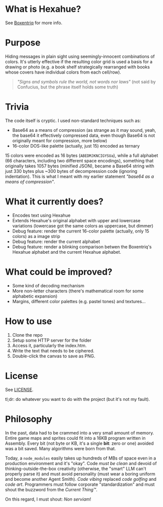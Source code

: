 # What is Hexahue?
See [Boxentriq](https://www.boxentriq.com/code-breaking/hexahue) for more info.

# Purpose
Hiding messages in plain sight using seemingly-innocent combinations of colors. It's utterly effective if the resulting color grid is used a basis for a drawing or photo (e.g. a book shelf strategically rearranged with books whose covers have individual colors from each cell/row).

> _"Signs and symbols rule the world, not words nor laws"_
(not said by Confucius, but the phrase itself holds some truth)

# Trivia
The code itself is cryptic. I used non-standard techniques such as:
 - Base64 as a means of compression (as strange as it may sound, yeah, the base64 it effectively compressed data, even though Base64 is not originally meant for compression, more below)
 - 16-color DOS-like palette (actually, just 15) encoded as ternary

15 colors were encoded as 16 bytes (`ABEDMJKNCIGYSUa`), while a full alphabet (66 characters, including two different space encodings), something that originally takes 1057 bytes (minified JSON), became a Base64 string with just 330 bytes plus ~300 bytes of decompression code (ignoring indentation). This is what I meant with my earlier statement _"base64 as a means of compression"_. 

# What it currently does?
- Encodes text using Hexahue
- Extends Hexahue's original alphabet with upper and lowercase variations (lowercase got the same colors as uppercase, but dimmer)
- Debug feature: render the current 16-color palette (actually, only 15 colors) as a image strip
- Debug feature: render the current alphabet
- Debug feature: render a blinking comparison betwen the Boxentriq's Hexahue alphabet and the current Hexahue alphabet.

# What could be improved?
- Some kind of decoding mechanism
- More non-letter characters (there's mathematical room for some alphabetic expansion)
- Margins, different color palettes (e.g. pastel tones) and textures...

# How to use
1. Clone the repo
2. Setup some HTTP server for the folder
3. Access it, particularly the index.htm.
4. Write the text that needs to be ciphered.
5. Double-click the canvas to save as PNG.

# License
See [LICENSE](LICENSE).

tl;dr: do whatever you want to do with the project (but it's not my fault).

# Philosophy

In the past, data had to be crammed into a very small amount of memory. Entire game maps and sprites could fit into a 16KB program written in Assembly. Every bit (not byte or KB, it's a single **bit**: zero or one) avoided was a bit saved. Many algorithms were born from that.

Today, a `node_modules` easily takes up hundreds of MBs of space even in a production environment and it's "okay". Code _must be clean_ and devoid of thinking-outside-the-box creativity (otherwise, the "smart" LLM can't properly parse it) and must avoid personality (must wear a boring uniform and become another Agent Smith). _Code vibing_ replaced _code golfing_ and _code art_. Programmers must follow corporate "standardization" and must shout the buzzword from the _Current Thing™_. 

On this regard, I must shout: _Non serviam_!